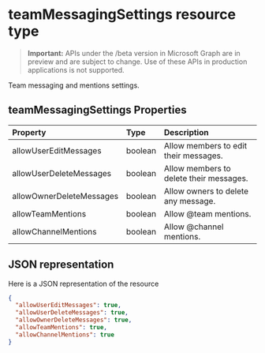 # teamMessagingSettings resource type

> **Important:** APIs under the /beta version in Microsoft Graph are in preview and are subject to change. Use of these APIs in production applications is not supported.

Team messaging and mentions settings.

## teamMessagingSettings Properties
| Property	   | Type	|Description|
|:---------------|:--------|:----------|
|allowUserEditMessages|boolean|Allow members to edit their messages.|
|allowUserDeleteMessages|boolean|Allow members to delete their messages.|
|allowOwnerDeleteMessages|boolean|Allow owners to delete any message.|
|allowTeamMentions|boolean|Allow @team mentions.|
|allowChannelMentions|boolean|Allow @channel mentions.|

## JSON representation

Here is a JSON representation of the resource

<!-- {
  "blockType": "resource",
  "keyProperty": "id",
  "@odata.type": "microsoft.graph.teamMessagingSettings"
}-->

```json
{
  "allowUserEditMessages": true,
  "allowUserDeleteMessages": true,
  "allowOwnerDeleteMessages": true,
  "allowTeamMentions": true,
  "allowChannelMentions": true    
}

```

<!-- uuid: 8fcb5dbc-d5aa-4681-8e31-b001d5168d79
2015-10-25 14:57:30 UTC -->
<!-- {
  "type": "#page.annotation",
  "description": "team's messagingSettings resource",
  "keywords": "",
  "section": "documentation",
  "tocPath": ""
}-->
